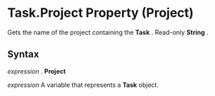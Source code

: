 
# Task.Project Property (Project)

Gets the name of the project containing the  **Task** . Read-only **String** .


## Syntax

 _expression_ . **Project**

 _expression_ A variable that represents a **Task** object.

